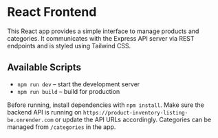 # React Frontend

This React app provides a simple interface to manage products and categories. It communicates with the Express API server via REST endpoints and is styled using Tailwind CSS.

## Available Scripts

- `npm run dev` – start the development server
- `npm run build` – build for production

Before running, install dependencies with `npm install`. Make sure the backend API is running on `https://product-inventory-listing-be.onrender.com` or update the API URLs accordingly. Categories can be managed from `/categories` in the app.
